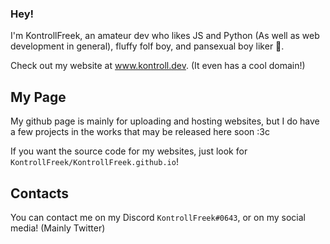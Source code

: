 ### Hey!

I'm KontrollFreek, an amateur dev who likes JS and Python (As well as web development in general), fluffy folf boy, and pansexual boy liker 🥰.

Check out my website at www.kontroll.dev. (It even has a cool domain!)

## My Page

My github page is mainly for uploading and hosting websites, but I do have a few projects in the works that may be released here soon :3c

If you want the source code for my websites, just look for `KontrollFreek/KontrollFreek.github.io`!

## Contacts

You can contact me on my Discord `KontrollFreek#0643`, or on my social media! (Mainly Twitter)
